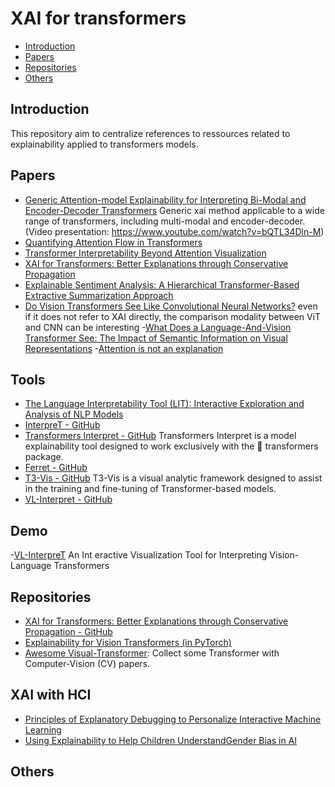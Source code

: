 # XAI for transformers

- [Introduction](#Introduction)
- [Papers](#papers)
- [Repositories](#repositories)
- [Others](#others)

## Introduction

This repository aim to centralize references to ressources related to explainability applied to transformers models.

## Papers

- [Generic Attention-model Explainability for Interpreting Bi-Modal and Encoder-Decoder Transformers](https://arxiv.org/abs/2103.15679) Generic xai method applicable to a wide range of transformers, including multi-modal and encoder-decoder. (Video presentation: https://www.youtube.com/watch?v=bQTL34Dln-M)
- [Quantifying Attention Flow in Transformers](https://arxiv.org/abs/2005.00928)
- [Transformer Interpretability Beyond Attention Visualization](https://openaccess.thecvf.com/content/CVPR2021/html/Chefer_Transformer_Interpretability_Beyond_Attention_Visualization_CVPR_2021_paper.html)
- [XAI for Transformers: Better Explanations through Conservative Propagation](https://arxiv.org/abs/2202.07304)
- [Explainable Sentiment Analysis: A Hierarchical Transformer-Based Extractive Summarization Approach ](https://www.semanticscholar.org/paper/Explainable-Sentiment-Analysis%3A-A-Hierarchical-Bacco-Cimino/afcf2e7ab4da89ee9dc8b8cda41412865ebc1bc5)
- [Do Vision Transformers See Like Convolutional Neural Networks?](https://arxiv.org/abs/2108.08810) even if it does not refer to XAI directly, the comparison modality between ViT and CNN can be interesting
-[What Does a Language-And-Vision Transformer See: The Impact of Semantic Information on Visual Representations](https://www.frontiersin.org/articles/10.3389/frai.2021.767971/full)
-[Attention is not an explanation](https://aclanthology.org/N19-1357.pdf)

## Tools
- [The Language Interpretability Tool (LIT): Interactive Exploration and Analysis of NLP Models](https://ai.googleblog.com/2020/11/the-language-interpretability-tool-lit.html)
- [InterpreT - GitHub](https://github.com/IntelLabs/nlp-architect/tree/master/solutions/InterpreT)
- [Transformers Interpret - GitHub](https://github.com/cdpierse/transformers-interpret) Transformers Interpret is a model explainability tool designed to work exclusively with the 🤗 transformers package.
- [Ferret - GitHub](https://github.com/g8a9/ferret)
- [T3-Vis - GitHub](https://github.com/raymondzmc/T3-Vis) T3-Vis is a visual analytic framework designed to assist in the training and fine-tuning of Transformer-based
models.
- [VL-Interpret - GitHub](https://github.com/IntelLabs/VL-InterpreT)


## Demo
-[VL-InterpreT](http://vlinterpret38-env-2.eba-bgxp4fxk.us-east-2.elasticbeanstalk.com/) An Int
eractive Visualization Tool for Interpreting Vision-Language Transformers

## Repositories

- [XAI for Transformers: Better Explanations through Conservative Propagation - GitHub](https://github.com/ameenali/xai_transformers)
- [Explainability for Vision Transformers (in PyTorch)](https://github.com/jacobgil/vit-explain)
- [Awesome Visual-Transformer](https://github.com/dk-liang/Awesome-Visual-Transformer): Collect some Transformer with Computer-Vision (CV) papers.


## XAI with HCI

- [Principles of Explanatory Debugging to Personalize Interactive Machine Learning](https://dl.acm.org/doi/10.1145/2678025.2701399)
- [Using Explainability to Help Children UnderstandGender Bias in AI](https://dl.acm.org/doi/fullHtml/10.1145/3459990.3460719)
## Others
